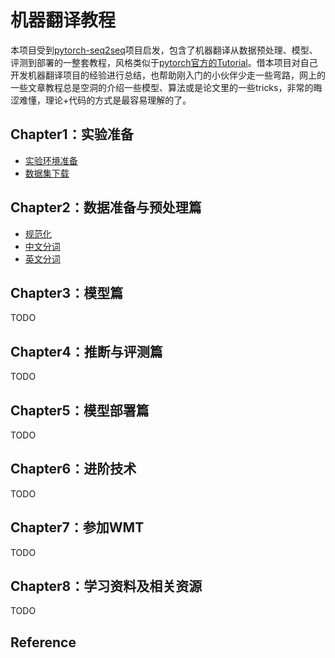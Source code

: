 # 机器翻译教程

本项目受到[pytorch-seq2seq](https://github.com/bentrevett/pytorch-seq2seq)项目启发，包含了机器翻译从数据预处理、模型、评测到部署的一整套教程，风格类似于[pytorch官方的Tutorial](https://pytorch.org/tutorials/)。借本项目对自己开发机器翻译项目的经验进行总结，也帮助刚入门的小伙伴少走一些弯路，网上的一些文章教程总是空洞的介绍一些模型、算法或是论文里的一些tricks，非常的晦涩难懂，理论+代码的方式是最容易理解的了。

## Chapter1：实验准备
- [实验环境准备](tutorials/Chapter1/实验环境准备.md)
- [数据集下载](tutorials/Chapter1/数据集下载.md)

## Chapter2：数据准备与预处理篇
- [规范化](tutorials/Chapter2/Normalize.md)
- [中文分词](tutorials/Chapter2/ChineseTokenizer.md)
- [英文分词](tutorials/Chapter2/EnglishTokenizer.md)

## Chapter3：模型篇

TODO

## Chapter4：推断与评测篇

TODO

## Chapter5：模型部署篇

TODO

## Chapter6：进阶技术

TODO

## Chapter7：参加WMT

TODO

## Chapter8：学习资料及相关资源

TODO

## Reference
